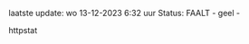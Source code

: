 laatste update: 
wo 13-12-2023  6:32   uur 
Status: FAALT - geel - 
<div class="service Y">httpstat</div>